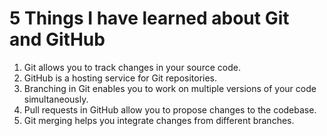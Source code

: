# 5 Things I have learned about Git and GitHub
1. Git allows you to track changes in your source code.
2. GitHub is a hosting service for Git repositories.
3. Branching in Git enables you to work on multiple versions of your code simultaneously.
4. Pull requests in GitHub allow you to propose changes to the codebase.
5. Git merging helps you integrate changes from different branches.
